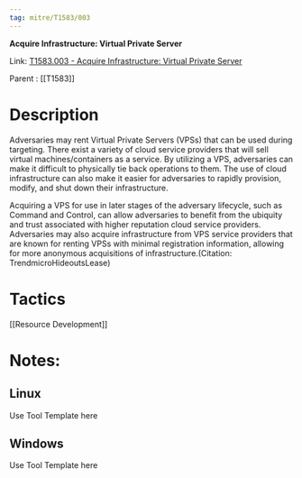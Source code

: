 ```yaml
---
tag: mitre/T1583/003
---
```


**Acquire Infrastructure: Virtual Private Server**

Link: [T1583.003 - Acquire Infrastructure: Virtual Private Server](https://attack.mitre.org/techniques/T1583/003)

Parent : [[T1583]]


# Description

Adversaries may rent Virtual Private Servers (VPSs) that can be used during targeting. There exist a variety of cloud service providers that will sell virtual machines/containers as a service. By utilizing a VPS, adversaries can make it difficult to physically tie back operations to them. The use of cloud infrastructure can also make it easier for adversaries to rapidly provision, modify, and shut down their infrastructure.

Acquiring a VPS for use in later stages of the adversary lifecycle, such as Command and Control, can allow adversaries to benefit from the ubiquity and trust associated with higher reputation cloud service providers. Adversaries may also acquire infrastructure from VPS service providers that are known for renting VPSs with minimal registration information, allowing for more anonymous acquisitions of infrastructure.(Citation: TrendmicroHideoutsLease)

# Tactics


[[Resource Development]]


# Notes:

## Linux

Use Tool Template here

## Windows

Use Tool Template here
